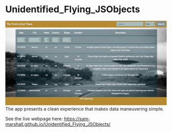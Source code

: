 # Unidentified_Flying_JSObjects

![UFO App](https://github.com/Sam-Marshall/Unidentified_Flying_JSObjects/blob/master/static/images/UFO_View.jpeg)
The app presents a clean experience that makes data maneuvering simple.

See the live webpage here: https://sam-marshall.github.io/Unidentified_Flying_JSObjects/
